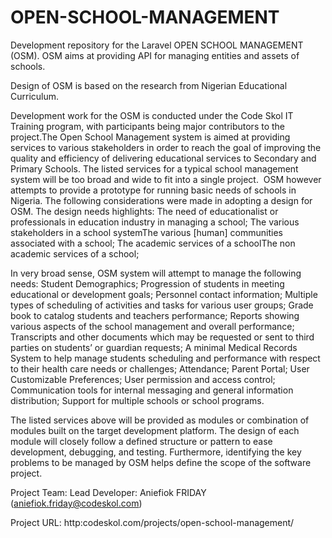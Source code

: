 # OPEN-SCHOOL-MANAGEMENT
Development repository for the Laravel OPEN SCHOOL MANAGEMENT (OSM). OSM aims at providing API for managing entities and assets of schools.

Design of OSM is based on the research from Nigerian Educational Curriculum. 

Development work for the OSM is conducted under the Code Skol IT Training program, with participants being major contributors to the project.The Open School Management system is aimed at providing services to various stakeholders in order to reach the goal of improving the quality and efficiency of delivering educational services to Secondary and Primary Schools. The listed services for a typical school management system will be too broad and wide to fit into a single project.  OSM however attempts to provide a prototype for running basic needs of schools in Nigeria. The following considerations were made in adopting a design for OSM. The design needs highlights:
The need of educationalist or professionals in education industry in managing a school;
The various stakeholders in a school systemThe various [human] communities associated with a school;
The academic services of a schoolThe non academic services of a school;

In very broad sense, OSM system will attempt to manage the following needs: 
Student Demographics;
Progression of students in meeting educational or development goals; 
Personnel contact information; 
Multiple types of scheduling of activities and tasks for various user groups;
Grade book to catalog students and teachers performance;
Reports showing various aspects of the school management and overall performance;
Transcripts and other documents which may be requested or sent to third parties on students’ or guardian requests;
A minimal Medical Records System to help manage students scheduling and performance with respect to their health care needs or challenges;
Attendance;
Parent Portal;
User Customizable Preferences;
User permission and access control;
Communication tools for internal messaging and general information distribution;
Support for multiple schools or school programs.

The listed services above will be provided as modules or combination of modules built on the target development platform. The design of each module will closely follow a defined structure or pattern to ease development, debugging, and testing. Furthermore, identifying the key problems to be managed by OSM helps define the scope of the software project. 

Project Team:
Lead Developer: Aniefiok FRIDAY (aniefiok.friday@codeskol.com)

Project URL:
http:codeskol.com/projects/open-school-management/
